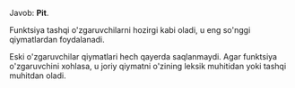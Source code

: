 Javob: **Pit**.

Funktsiya tashqi o'zgaruvchilarni hozirgi kabi oladi, u eng so'nggi qiymatlardan foydalanadi.

Eski o'zgaruvchilar qiymatlari hech qayerda saqlanmaydi. Agar funktsiya o'zgaruvchini xohlasa, u joriy qiymatni o'zining leksik muhitidan yoki tashqi muhitdan oladi.
